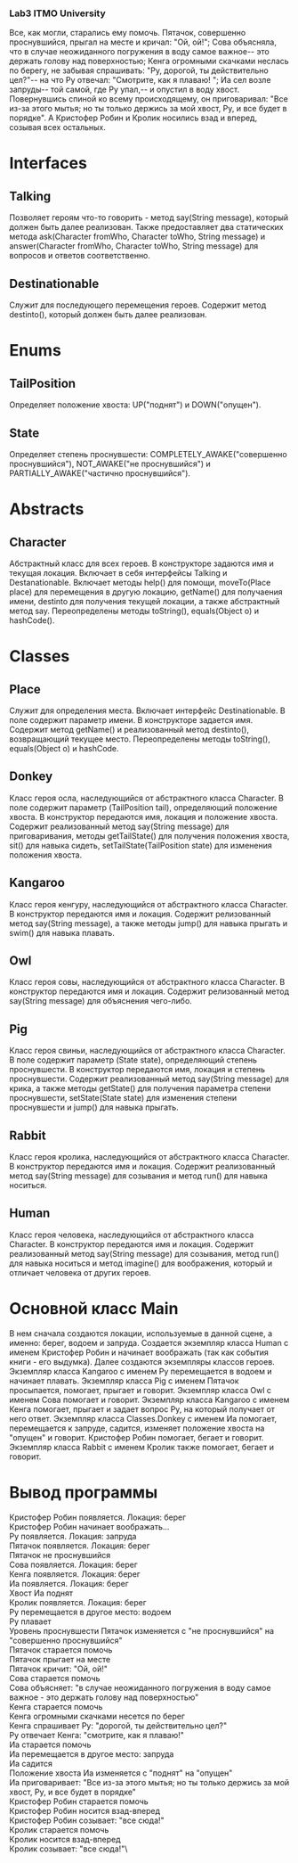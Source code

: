 ### Lab3 ITMO University

Все, как могли, старались ему помочь. Пятачок, совершенно проснувшийся, прыгал на месте и кричал: "Ой, ой!"; Сова объясняла, что в случае неожиданного погружения в воду самое важное-- это держать голову над поверхностью; Кенга огромными скачками неслась по берегу, не забывая спрашивать: "Ру, дорогой, ты действительно цел?"-- на что Ру отвечал: "Смотрите, как я плаваю! "; Иа сел возле запруды-- той самой, где Ру упал,-- и опустил в воду хвост. Повернувшись спиной ко всему происходящему, он приговаривал: "Все из-за этого мытья; но ты только держись за мой хвост, Ру, и все будет в порядке". А Кристофер Робин и Кролик носились взад и вперед, созывая всех остальных.

# Interfaces

## Talking
Позволяет героям что-то говорить - метод say(String message), который должен быть далее реализован.
Также предоставляет два статических метода ask(Character fromWho, Character toWho, String message) и 
answer(Character fromWho, Character toWho, String message) для вопросов и ответов соответственно.

## Destinationable
Служит для последующего перемещения героев. Содержит метод destinto(), который должен быть далее реализован.

# Enums

## TailPosition
Определяет положение хвоста: UP("поднят") и DOWN("опущен").

## State
Определяет степень проснувшести: COMPLETELY_AWAKE("совершенно проснувшийся"), 
NOT_AWAKE("не проснувшийся") и PARTIALLY_AWAKE("частично проснувшийся").

# Abstracts

## Character
Абстрактный класс для всех героев.
В конструкторе задаются имя и текущая локация.
Включает в себя интерфейсы Talking и Destanationable. Включает методы help() для помощи,
moveTo(Place place) для перемещения в другую локацию, getName() для получаения имени, destinto для получения текущей локации, а также абстрактный метод say.
Переопределены методы toString(), equals(Object o) и hashCode().

# Classes

## Place
Служит для определения места.
Включает интерфейс Destinationable. В поле содержит параметр имени. 
В конструкторе задается имя.
Содержит метод getName() и реализованный метод destinto(), возвращающий текущее место. 
Переопределены методы toString(), equals(Object o) и hashCode.

## Donkey
Класс героя осла, наследующийся от абстрактного класса Character.
В поле содержит параметр (TailPosition tail), определяющий положение хвоста. 
В конструктор передаются имя, локация и положение хвоста.
Содержит реализованный метод say(String message) для приговаривания, методы 
getTailState() для получения положения хвоста, 
sit() для навыка сидеть,
setTailState(TailPosition state) для изменения положения хвоста.

## Kangaroo
Класс героя кенгуру, наследующийся от абстрактного класса Character.
В конструктор передаются имя и локация.
Содержит релизованный метод say(String message), а также методы 
jump() для навыка прыгать и swim() для навыка плавать.

## Owl
Класс героя совы, наследующийся от абстрактного класса Character.
В конструктор передаются имя и локация.
Содержит релизованный метод say(String message) для объяснения чего-либо.

## Pig
Класс героя свиньи, наследующийся от абстрактного класса Character.
В поле содержит параметр (State state), определяющий степень проснувшести.
В конструктор передаются имя, локация и степень проснувшести.
Содержит реализованный метод say(String message) для крика, а также методы
getState() для получения параметра степени проснувшести, setState(State state) для изменения степени 
проснувшести и 
jump() для навыка прыгать. 

## Rabbit
Класс героя кролика, наследующийся от абстрактного класса Character.
В конструктор передаются имя и локация. 
Содержит реализованный метод say(String message) для созывания 
и метод run() для навыка носиться.

## Human
Класс героя человека, наследующийся от абстрактного класса Character.
В конструктор передаются имя и локация. Содержит реализованный метод 
say(String message) для созывания, метод run() для навыка носиться и метод imagine() 
для воображения, который и отличает человека от других героев.

# Основной класс Main
В нем сначала создаются локации, используемые в данной сцене, 
а именно: берег, водоем и запруда.
Создается экземпляр класса Human c именем Кристофер Робин и начинает воображать
(так как события книги - его выдумка).
Далее создаются экземпляры классов героев.
Экземпляр класса Kangaroo с именем Ру перемещается в водоем и начинает плавать.
Экземпляр класса Pig с именем Пятачок просыпается, помогает, прыгает и говорит.
Экземпляр класса Owl с именем Сова помогает и говорит.
Экземпляр класса Kangaroo с именем Кенга помогает, прыгает и задает вопрос
Ру, на который получает от него ответ.
Экземпляр класса Classes.Donkey с именем Иа помогает, перемещается к запруде, 
садится, изменяет положение хвоста на "опущен" и говорит.
Кристофер Робин помогает,
бегает и говорит. Экземпляр класса Rabbit с именем Кролик также
помогает, бегает и говорит.

# Вывод программы
Кристофер Робин появляется. Локация: берег\
Кристофер Робин начинает воображать...\
Ру появляется. Локация: запруда\
Пятачок появляется. Локация: берег\
Пятачок не проснувшийся\
Сова появляется. Локация: берег\
Кенга появляется. Локация: берег\
Иа появляется. Локация: берег\
Хвост Иа поднят\
Кролик появляется. Локация: берег\
Ру перемещается в другое место: водоем\
Ру плавает\
Уровень проснувшести Пятачок изменяется с "не проснувшийся" на "совершенно проснувшийся"\
Пятачок старается помочь\
Пятачок прыгает на месте\
Пятачок кричит: "Ой, ой!"\
Сова старается помочь\
Сова объясняет: "в случае неожиданного погружения в воду самое важное - это держать голову над поверхностью"\
Кенга старается помочь\
Кенга огромными скачками несется по берег\
Кенга спрашивает Ру: "дорогой, ты действительно цел?"\
Ру отвечает Кенга: "смотрите, как я плаваю!"\
Иа старается помочь\
Иа перемещается в другое место: запруда\
Иа садится\
Положение хвоста Иа изменяется с "поднят" на "опущен"\
Иа приговаривает: "Все из-за этого мытья; но ты только держись за мой хвост, Ру, и все будет в порядке"\
Кристофер Робин старается помочь\
Кристофер Робин носится взад-вперед\
Кристофер Робин созывает: "все сюда!"\
Кролик старается помочь\
Кролик носится взад-вперед\
Кролик созывает: "все сюда!"\
